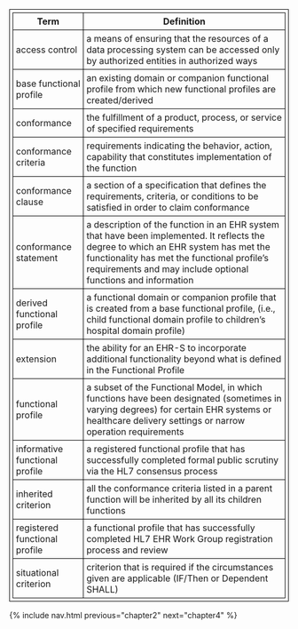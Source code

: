 <style>table, td, th { border: 1px solid black; padding:5px; }</style>

| Term | Definition |
| --- | --- |
| access control | a means of ensuring that the resources of a data processing system can be accessed only by authorized entities in authorized ways|
| base functional profile | an existing domain or companion functional profile from which new functional profiles are created/derived|
| conformance | the fulfillment of a product, process, or service of specified requirements|
| conformance criteria | requirements indicating the behavior, action, capability that constitutes implementation of the function|
| conformance clause | a section of a specification that defines the requirements, criteria, or conditions to be satisfied in order to claim conformance|
| conformance statement | a description of the function in an EHR system that have been implemented. It reflects the degree to which an EHR system has met the functionality has met the functional profile’s requirements and may include optional functions and information|
| derived functional profile | a functional domain or companion profile that is created from a base functional profile, (i.e., child functional domain profile to children’s hospital domain profile)|
| extension | the ability for an EHR-S to incorporate additional functionality beyond what is defined in the Functional Profile|
| functional profile | a subset of the Functional Model, in which functions have been designated (sometimes in varying degrees) for certain EHR systems or healthcare delivery settings or narrow operation requirements |
| informative functional profile | a registered functional profile that has successfully completed formal public scrutiny via the HL7 consensus process| 
| inherited criterion |  all the conformance criteria listed in a parent function will be inherited by all its children functions| 
| registered functional profile| a functional profile that has successfully completed HL7 EHR Work Group registration process and review| 
| situational criterion | criterion that is required if the circumstances given are applicable (IF/Then or Dependent SHALL)|

{% include nav.html previous="chapter2" next="chapter4" %}
